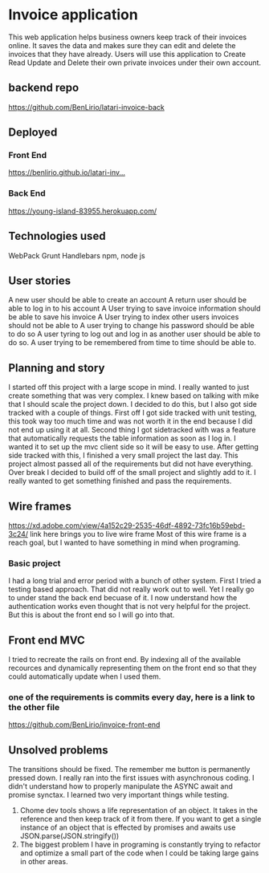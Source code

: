 # Invoice application
This web application helps business owners keep track of their invoices online. It saves the data and makes sure they can edit and delete the invoices that they have already. Users will use this application to Create Read Update and Delete their own private invoices under their own account.
## backend repo
https://github.com/BenLirio/latari-invoice-back
## Deployed
### Front End
https://benlirio.github.io/latari-inv…
### Back End
https://young-island-83955.herokuapp.com/

## Technologies used
WebPack
Grunt
Handlebars
npm, node js



## User stories
A new user should be able to create an account
A return user should be able to log in to his account
A User trying to save invoice information should be able to save his invoice
A User trying to index other users invoices should not be able to
A user trying to change his password should be able to do so
A user tyring to log out and log in as another user should be able to do so.
A user trying to be remembered from time to time should be able to.

## Planning and story
I started off this project with a large scope in mind. 
I really wanted to just create something that was very complex.
I knew based on talking with mike that I should scale the project down. 
I decided to do this, but I also got side tracked with a couple of things. First off I got side tracked with unit testing, this took way too much time and was not worth it in the end because I did not end up using it at all. Second thing I got sidetracked with was a feature that automatically requests the table information as soon as I log in. I wanted it to set up the mvc client side so it will be easy to use. After getting side tracked with this, I finished a very small project the last day. This project almost passed all of the requirements but did not have everything. Over break I decided to build off of the small project and slightly add to it. I really wanted to get something finished and pass the requirements. 
## Wire frames
https://xd.adobe.com/view/4a152c29-2535-46df-4892-73fc16b59ebd-3c24/
link here brings you to live wire frame
Most of this wire frame is a reach goal, but I wanted to have something in mind when programing.

### Basic project
I had a long trial and error period with a bunch of other system.
First I tried a testing based approach. That did not really work out to well. Yet I really go to under stand the back end becuase of it. I now understand how the authentication works even thought that is not very helpful for the project.
But this is about the front end so I will go into that.
## Front end MVC
I tried to recreate the rails on front end.
By indexing all of the available recources and dynamically representing them on the front end so that they could automatically update when I used them.

### one of the requirements is commits every day, here is a link to the other file
https://github.com/BenLirio/invoice-front-end

## Unsolved problems
The transitions should be fixed.
The remember me button is permanently pressed down.
I really ran into the first issues with asynchronous coding. I didn't understand how to properly manipulate the ASYNC await and promise synctax. 
I learned two very important things while testing.
1. Chome dev tools shows a life representation of an object. It takes in the reference and then keep track of it from there.
If you want to get a single instance of an object that is effected by promises and awaits use JSON.parse(JSON.stringify())
2. The biggest problem I have in programing is constantly trying to refactor and optimize a small part of the code when I could be taking large gains in other areas.
